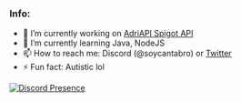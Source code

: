 ### Info:

- 🔭 I’m currently working on [AdriAPI Spigot API](https://github.com/Adrigamer2950/AdriAPI)
- 🌱 I’m currently learning Java, NodeJS
- 📫 How to reach me: Discord (@soycantabro) or [Twitter](https://twitter.com/adrigamer2950)
- ⚡ Fun fact: Autistic lol


[![Discord Presence](https://lanyard.cnrad.dev/api/353104236491309056)](https://discord.com/users/353104236491309056)
